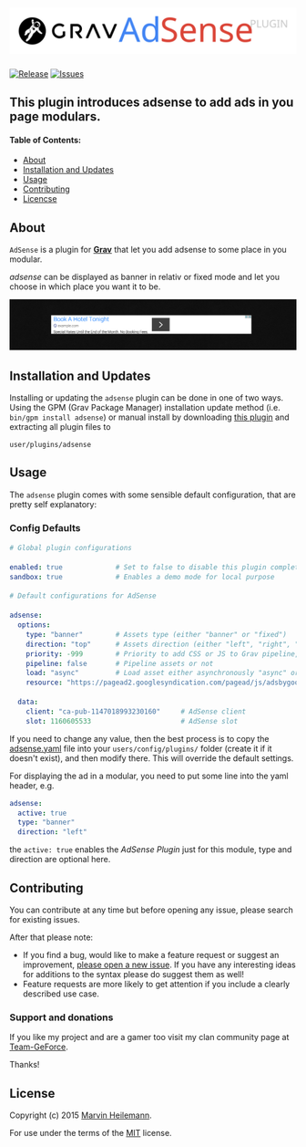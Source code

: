 # [![Grav adsense Plugin](assets/logo.svg)][project]

[![Release](https://img.shields.io/github/release/muuvmuuv/grav-plugin-adsense.svg)][project] [![Issues](https://img.shields.io/github/issues/muuvmuuv/grav-plugin-adsense.svg)][issues]

## This plugin introduces adsense to add ads in you page modulars.

#### Table of Contents:

* [About](#about)
* [Installation and Updates](#installation-and-updates)
* [Usage](#usage)
* [Contributing](#contributing)
* [Licencse](#license)

## About

`AdSense` is a plugin for [**Grav**](http://getgrav.org) that let you add adsense to some place in you modular.

*adsense* can be displayed as banner in relativ or fixed mode and let you choose in which place you want it to be.

![Screenshot adsense Plugin](assets/screenshot.png "AdSense Preview")

## Installation and Updates

Installing or updating the `adsense` plugin can be done in one of two ways. Using the GPM (Grav Package Manager) installation update method (i.e. `bin/gpm install adsense`) or manual install by downloading [this plugin](https://github.com/muuvmuuv/grav-plugin-adsense) and extracting all plugin files to

    user/plugins/adsense


## Usage

The `adsense` plugin comes with some sensible default configuration, that are pretty self explanatory:

### Config Defaults

```yaml
# Global plugin configurations

enabled: true             # Set to false to disable this plugin completely
sandbox: true             # Enables a demo mode for local purpose

# Default configurations for AdSense

adsense:
  options:
    type: "banner"        # Assets type (either "banner" or "fixed")
    direction: "top"      # Assets direction (either "left", "right", "top", "bottom")
    priority: -999        # Priority to add CSS or JS to Grav pipeline, bigger comes first
    pipeline: false       # Pipeline assets or not
    load: "async"         # Load asset either asynchronously "async" or deferred "defer"
    resource: "https://pagead2.googlesyndication.com/pagead/js/adsbygoogle.js" # AdSense script url

  data:
    client: "ca-pub-1147018993230160"     # AdSense client
    slot: 1160605533                      # AdSense slot
```

If you need to change any value, then the best process is to copy the [adsense.yaml](adsense.yaml) file into your `users/config/plugins/` folder (create it if it doesn't exist), and then modify there. This will override the default settings.

For displaying the ad in a modular, you need to put some line into the yaml header, e.g.

```yaml
adsense:
  active: true
  type: "banner"
  direction: "left"
```

the `active: true` enables the *AdSense Plugin* just for this module, type and direction are optional here.


## Contributing

You can contribute at any time but before opening any issue, please search for existing issues.

After that please note:

* If you find a bug, would like to make a feature request or suggest an improvement, [please open a new issue][issues]. If you have any interesting ideas for additions to the syntax please do suggest them as well!
* Feature requests are more likely to get attention if you include a clearly described use case.

### Support and donations

If you like my project and are a gamer too visit my clan community page at [Team-GeForce](http://team-geforce.eu/).

Thanks!

## License

Copyright (c) 2015 [Marvin Heilemann][github].

For use under the terms of the [MIT][mit-license] license.

[github]: https://github.com/muuvmuuv/ "GitHub account from Marvin Heilemann"
[mit-license]: http://www.opensource.org/licenses/mit-license.php "MIT license"

[project]: https://github.com/muuvmuuv/grav-plugin-adsense
[issues]: https://github.com/muuvmuuv/grav-plugin-adsense/issues "GitHub Issues for Grav adsense Plugin"
